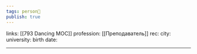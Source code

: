```yaml
---
tags: person👤
publish: true
---
```

links: [[793 Dancing MOC]]
profession: [[Преподаватель]]
rec:
city: 
university: 
birth date: 

---
